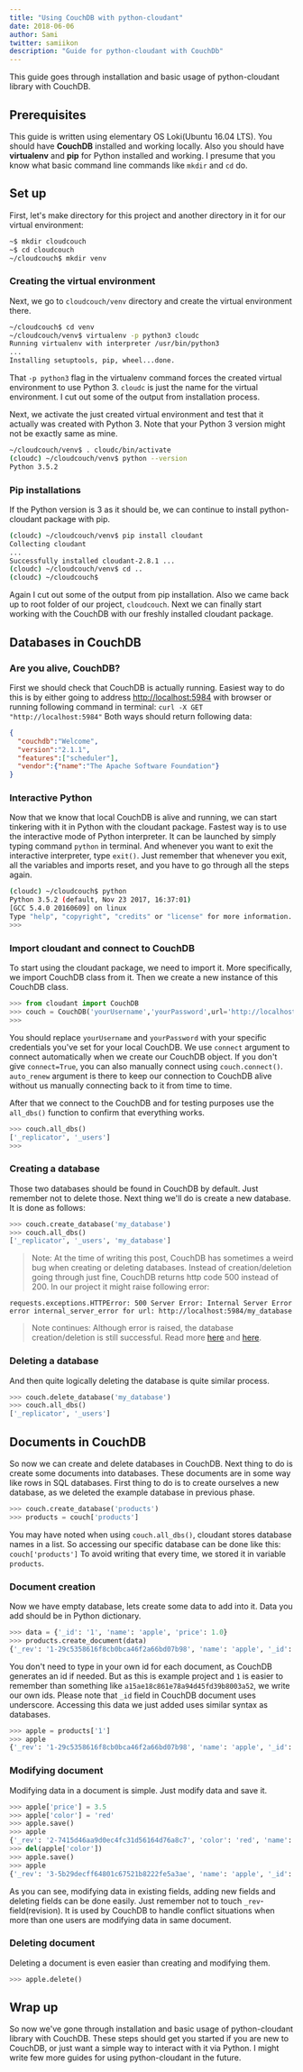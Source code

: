 ```yaml
---
title: "Using CouchDB with python-cloudant"
date: 2018-06-06
author: Sami
twitter: samiikon
description: "Guide for python-cloudant with CouchDb"
---
```


This guide goes through installation and basic usage of python-cloudant library with CouchDB.

## Prerequisites
This guide is written using elementary OS Loki(Ubuntu 16.04 LTS). You should have **CouchDB** installed and working locally. Also you should have **virtualenv** and **pip** for Python installed and working. I presume that you know what basic command line commands like `mkdir` and `cd` do.

## Set up
First, let's make directory for this project and another directory in it for our virtual environment:

```bash
~$ mkdir cloudcouch
~$ cd cloudcouch
~/cloudcouch$ mkdir venv
```

### Creating the virtual environment
Next, we go to `cloudcouch/venv` directory and create the virtual environment there.

```bash
~/cloudcouch$ cd venv
~/cloudcouch/venv$ virtualenv -p python3 cloudc
Running virtualenv with interpreter /usr/bin/python3
...
Installing setuptools, pip, wheel...done.
```

That `-p python3` flag in the virtualenv command forces the created virtual environment to use Python 3. `cloudc` is just the name for the virtual environment. I cut out some of the output from installation process.

Next, we activate the just created virtual environment and test that it actually was created with Python 3. Note that your Python 3 version might not be exactly same as mine.

```bash
~/cloudcouch/venv$ . cloudc/bin/activate
(cloudc) ~/cloudcouch/venv$ python --version
Python 3.5.2
```

### Pip installations
If the Python version is 3 as it should be, we can continue to install python-cloudant package with pip.

```bash
(cloudc) ~/cloudcouch/venv$ pip install cloudant
Collecting cloudant
...
Successfully installed cloudant-2.8.1 ...
(cloudc) ~/cloudcouch/venv$ cd ..
(cloudc) ~/cloudcouch$
```

Again I cut out some of the output from pip installation. Also we came back up to root folder of our project, `cloudcouch`. Next we can finally start working with the CouchDB with our freshly installed cloudant package.

## Databases in CouchDB

### Are you alive, CouchDB?
First we should check that CouchDB is actually running. Easiest way to do this is by either going to address [http://localhost:5984](http://localhost:5984) with browser or running following command in terminal: `curl -X GET "http://localhost:5984"` Both ways should return following data:

```json
{
  "couchdb":"Welcome",
  "version":"2.1.1",
  "features":["scheduler"],
  "vendor":{"name":"The Apache Software Foundation"}
}
```

### Interactive Python
Now that we know that local CouchDB is alive and running, we can start tinkering with it in Python with the cloudant package. Fastest way is to use the interactive mode of Python interpreter. It can be launched by simply typing command `python` in terminal. And whenever you want to exit the interactive interpreter, type `exit()`. Just remember that whenever you exit, all the variables and imports reset, and you have to go through all the steps again.

```bash
(cloudc) ~/cloudcouch$ python
Python 3.5.2 (default, Nov 23 2017, 16:37:01)
[GCC 5.4.0 20160609] on linux
Type "help", "copyright", "credits" or "license" for more information.
>>>
```

### Import cloudant and connect to CouchDB
To start using the cloudant package, we need to import it. More specifically, we import CouchDB class from it. Then we create a new instance of this CouchDB class.

```python
>>> from cloudant import CouchDB
>>> couch = CouchDB('yourUsername','yourPassword',url='http://localhost:5984', connect=True, auto_renew=True)
>>>
```

You should replace `yourUsername` and `yourPassword` with your specific credentials you've set for your local CouchDB. We use `connect` argument to connect automatically when we create our CouchDB object. If you don't give `connect=True`, you can also manually connect using `couch.connect()`. `auto_renew` argument is there to keep our connection to CouchDB alive without us manually connecting back to it from time to time.

After that we connect to the CouchDB and for testing purposes use the `all_dbs()` function to confirm that everything works.

```python
>>> couch.all_dbs()
['_replicator', '_users']
>>>
```

### Creating a database
Those two databases should be found in CouchDB by default. Just remember not to delete those. Next thing we'll do is create a new database. It is done as follows:

```python
>>> couch.create_database('my_database')
>>> couch.all_dbs()
['_replicator', '_users', 'my_database']
```

> Note: At the time of writing this post, CouchDB has sometimes a weird bug when creating or deleting databases. Instead of creation/deletion going through just fine, CouchDB returns http code 500 instead of 200. In our project it might raise following error:

```
requests.exceptions.HTTPError: 500 Server Error: Internal Server Error error internal_server_error for url: http://localhost:5984/my_database
```

> Note continues: Although error is raised, the database creation/deletion is still successful. Read more [here](https://github.com/apache/couchdb/issues/603) and [here](https://github.com/apache/couchdb/pull/1127).

### Deleting a database
And then quite logically deleting the database is quite similar process.

```python
>>> couch.delete_database('my_database')
>>> couch.all_dbs()
['_replicator', '_users']
```

## Documents in CouchDB
So now we can create and delete databases in CouchDB. Next thing to do is create some documents into databases. These documents are in some way like rows in SQL databases. First thing to do is to create ourselves a new database, as we deleted the example database in previous phase.

```python
>>> couch.create_database('products')
>>> products = couch['products']
```

You may have noted when using `couch.all_dbs()`, cloudant stores database names in a list. So accessing our specific database can be done like this: `couch['products']` To avoid writing that every time, we stored it in variable `products`.

### Document creation
Now we have empty database, lets create some data to add into it. Data you add should be in Python dictionary.

```python
>>> data = {'_id': '1', 'name': 'apple', 'price': 1.0}
>>> products.create_document(data)
{'_rev': '1-29c5358616f8cb0bca46f2a66bd07b98', 'name': 'apple', '_id': '1', 'price': 1.0}
```

You don't need to type in your own id for each document, as CouchDB generates an id if needed. But as this is example project and `1` is easier to remember than something like `a15ae18c861e78a94d45fd39b8003a52`, we write our own ids. Please note that `_id` field in CouchDB document uses underscore. Accessing this data we just added uses similar syntax as databases.

```python
>>> apple = products['1']
>>> apple
{'_rev': '1-29c5358616f8cb0bca46f2a66bd07b98', 'name': 'apple', '_id': '1', 'price': 1.0}
```

### Modifying document
Modifying data in a document is simple. Just modify data and save it.

```python
>>> apple['price'] = 3.5
>>> apple['color'] = 'red'
>>> apple.save()
>>> apple
{'_rev': '2-7415d46aa9d0ec4fc31d56164d76a8c7', 'color': 'red', 'name': 'apple', '_id': '1', 'price': 3.5}
>>> del(apple['color'])
>>> apple.save()
>>> apple
{'_rev': '3-5b29decff64801c67521b8222fe5a3ae', 'name': 'apple', '_id': '1', 'price': 3.5}
```

As you can see, modifying data in existing fields, adding new fields and deleting fields can be done easily. Just remember not to touch `_rev`-field(revision). It is used by CouchDB to handle conflict situations when more than one users are modifying data in same document.

### Deleting document
Deleting a document is even easier than creating and modifying them.

```python
>>> apple.delete()
```

## Wrap up
So now we've gone through installation and basic usage of python-cloudant library with CouchDB. These steps should get you started if you are new to CouchDB, or just want a simple way to interact with it via Python. I might write few more guides for using python-cloudant in the future.
